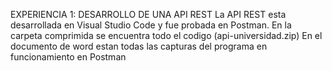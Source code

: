 EXPERIENCIA 1: DESARROLLO DE UNA API REST
La API REST esta desarrollada en Visual Studio Code y fue probada en Postman.
En la carpeta comprimida se encuentra todo el codigo    (api-universidad.zip)
En el documento de word estan todas las capturas del programa en funcionamiento en Postman
